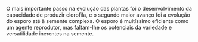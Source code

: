 ﻿O mais importante passo na evolução das plantas foi o desenvolvimento da capacidade de produzir clorofila, e o segundo maior avanço foi a evolução do esporo até à semente complexa. O esporo é muitíssimo eficiente como um agente reprodutor, mas faltam-lhe os potenciais da variedade e versatilidade inerentes na semente.